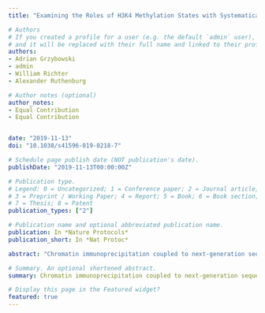 ```yaml
---
title: "Examining the Roles of H3K4 Methylation States with Systematically Characterized Antibodies"

# Authors
# If you created a profile for a user (e.g. the default `admin` user), write the username (folder name) here 
# and it will be replaced with their full name and linked to their profile.
authors:
- Adrian Grzybowski
- admin
- William Richter
- Alexander Ruthenburg

# Author notes (optional)
author_notes:
- Equal Contribution
- Equal Contribution


date: "2019-11-13"
doi: "10.1038/s41596-019-0218-7"

# Schedule page publish date (NOT publication's date).
publishDate: "2019-11-13T00:00:00Z"

# Publication type.
# Legend: 0 = Uncategorized; 1 = Conference paper; 2 = Journal article;
# 3 = Preprint / Working Paper; 4 = Report; 5 = Book; 6 = Book section;
# 7 = Thesis; 8 = Patent
publication_types: ["2"]

# Publication name and optional abbreviated publication name. 
publication: In *Nature Protocols*
publication_short: In *Nat Protoc*

abstract: "Chromatin immunoprecipitation coupled to next-generation sequencing (ChIP-seq) has served as the central method for the study of histone modifications for the past decade. In ChIP-seq analyses, antibodies selectively capture nucleosomes bearing a modification of interest and the associated DNA is then mapped to the genome to determine the distribution of the mark. This approach has several important drawbacks: (i) ChIP interpretation necessitates the assumption of perfect antibody specificity, despite growing evidence that this is often not the case. (ii) Common methods for evaluating antibody specificity in other formats have little or no bearing on specificity within a ChIP experiment. (iii) Uncalibrated ChIP is reported as relative enrichment, which is biologically meaningless outside the experimental reference frame defined by a discrete immunoprecipitation (IP), thus preventing facile comparison across experimental conditions or modifications. (iv) Differential library amplification and loading onto next-generation sequencers, as well as computational normalization, can further compromise quantitative relationships that may exist between samples. Consequently, the researcher is presented with a series of potential pitfalls and is blind to nearly all of them. Here we provide a detailed protocol for internally calibrated ChIP (ICeChIP), a method we recently developed to resolve these problems by spike-in of defined nucleosomal standards within a ChIP procedure. This protocol is optimized for specificity and quantitative power, allowing for measurement of antibody specificity and absolute measurement of histone modification density (HMD) at genomic loci on a biologically meaningful scale enabling unambiguous comparisons. We provide guidance on optimal conditions for next-generation sequencing (NGS) and instructions for data analysis. This protocol takes between 17 and 18 h, excluding time for sequencing or bioinformatic analysis. The ICeChIP procedure enables accurate measurement of histone post-translational modifications (PTMs) genome-wide in mammalian cells as well as Drosophila melanogaster and Caenorhabditis elegans, indicating suitability for use in eukaryotic cells more broadly."

# Summary. An optional shortened abstract.
summary: Chromatin immunoprecipitation coupled to next-generation sequencing (ChIP-seq) has served as the central method for the study of histone modifications for the past decade. Here we provide a detailed protocol for internally calibrated ChIP (ICeChIP), a method we recently developed to resolve these problems by spike-in of defined nucleosomal standards within a ChIP procedure. This protocol is optimized for specificity and quantitative power, allowing for measurement of antibody specificity and absolute measurement of histone modification density (HMD) at genomic loci on a biologically meaningful scale enabling unambiguous comparisons. We provide guidance on optimal conditions for next-generation sequencing (NGS) and instructions for data analysis. This protocol takes between 17 and 18 h, excluding time for sequencing or bioinformatic analysis. The ICeChIP procedure enables accurate measurement of histone post-translational modifications (PTMs) genome-wide in mammalian cells as well as Drosophila melanogaster and Caenorhabditis elegans, indicating suitability for use in eukaryotic cells more broadly.

# Display this page in the Featured widget?
featured: true
---
```

